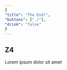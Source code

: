 ```yaml
---
{
"title": "The End!",
"buttons": ["./"],
"drink": "false"
}
---
```


## Z4  
Lorem ipsum dolor sit amet